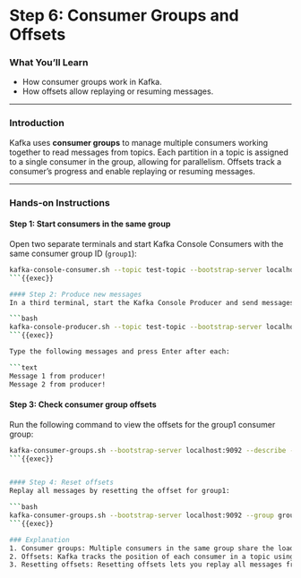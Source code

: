 # Step 6: Consumer Groups and Offsets

### What You’ll Learn
- How consumer groups work in Kafka.
- How offsets allow replaying or resuming messages.

---

### Introduction
Kafka uses **consumer groups** to manage multiple consumers working together to read messages from topics. Each partition in a topic is assigned to a single consumer in the group, allowing for parallelism. Offsets track a consumer’s progress and enable replaying or resuming messages.

---

### Hands-on Instructions

#### Step 1: Start consumers in the same group
Open two separate terminals and start Kafka Console Consumers with the same consumer group ID (`group1`):

```bash
kafka-console-consumer.sh --topic test-topic --bootstrap-server localhost:9092 --group group1
```{{exec}}

#### Step 2: Produce new messages
In a third terminal, start the Kafka Console Producer and send messages to the test-topic:

```bash
kafka-console-producer.sh --topic test-topic --bootstrap-server localhost:9092
```{{exec}}

Type the following messages and press Enter after each:

```text
Message 1 from producer!
Message 2 from producer!
```

#### Step 3: Check consumer group offsets
Run the following command to view the offsets for the group1 consumer group:
```bash
kafka-consumer-groups.sh --bootstrap-server localhost:9092 --describe --group group1
```{{exec}}


#### Step 4: Reset offsets
Replay all messages by resetting the offset for group1:

```bash
kafka-consumer-groups.sh --bootstrap-server localhost:9092 --group group1 --reset-offsets --to-earliest --execute --topic test-topic
```{{exec}}

### Explanation
1. Consumer groups: Multiple consumers in the same group share the load of consuming messages from partitions in a topic.
2. Offsets: Kafka tracks the position of each consumer in a topic using offsets, which allows consumers to resume or replay messages as needed.
3. Resetting offsets: Resetting offsets lets you replay all messages from the beginning of the topic for a specific consumer group.

